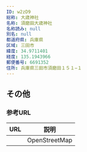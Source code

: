 ```yaml
---
ID: w2zD9
総称: 大歳神社
名称: 須磨田大歳神社
名称読み: null
別名: null
都道府県: 兵庫県
区域: 三田市
緯度: 34.9711401
経度: 135.1943966
郵便番号: 6691352
住所: 兵庫県三田市須磨田１５１−１
---
```


## その他

### 参考URL

| URL | 説明          |
| --- | ------------- |
|     | OpenStreetMap |
